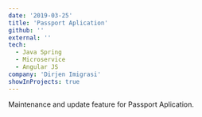 ```yaml
---
date: '2019-03-25'
title: 'Passport Aplication'
github: ''
external: ''
tech:
  - Java Spring
  - Microservice
  - Angular JS
company: 'Dirjen Imigrasi'
showInProjects: true
---
```


Maintenance and update feature for Passport Aplication.
